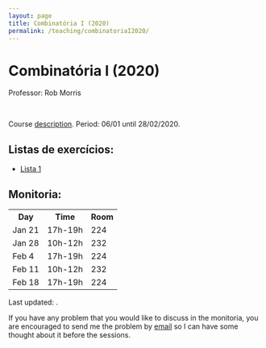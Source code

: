```yaml
---
layout: page
title: Combinatória I (2020)
permalink: /teaching/combinatoriaI2020/
---
```


# Combinatória I (2020)

Professor: Rob Morris

<br>

Course [description](https://impa.br/ensino/programas-de-formacao/mestrado-academico/disciplinas-mestrado-academico/combinatoria-i/). Period: 06/01 until 28/02/2020.


## Listas de exercícios:
- [Lista 1]({{site.baseurl}}/teaching/CombinatoriaI2020-lista1.pdf)



## Monitoria:
<table width="300">
  <tr>
    <th>Day</th>
    <th>Time</th> 
    <th>Room</th> 
  </tr>
  <tr class="strikeout">
    <td>Jan 21</td>
    <td>17h-19h</td>
    <td>224</td>
  </tr>
  <tr class="strikeout">
    <td>Jan 28</td>
    <td>10h-12h</td>
    <td>232</td>
  </tr>
  <tr>
    <td>Feb 4</td>
    <td>17h-19h</td>
    <td>224</td>
  </tr>
  <tr>
    <td>Feb 11</td>
    <td>10h-12h</td>
    <td>232</td>
  </tr>
  <tr>
    <td>Feb 18</td>
    <td>17h-19h</td>
    <td>224</td>
  </tr>
</table>

<p>
Last updated: <span id="updated"></span>.
</p>
<script>
document.getElementById("updated").innerHTML = document.lastModified;
</script>
<p>
If you have any problem that you would like to discuss in the monitoria, you are encouraged to send me the problem by <a href="{{ site.baseurl }}/office">email</a> so I can have some thought about it before the sessions.
</p>

